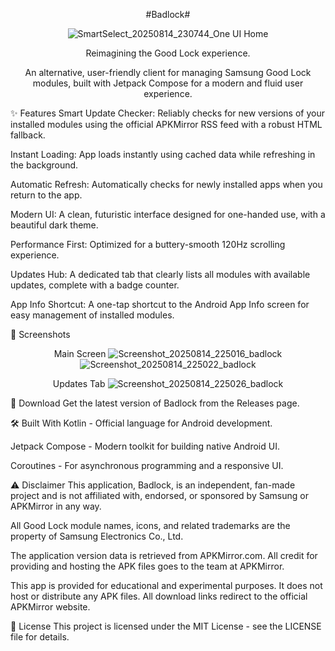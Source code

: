 <div align="center">

#Badlock#

![SmartSelect_20250814_230744_One UI Home](https://github.com/user-attachments/assets/0e9e5b89-7dc5-4962-878e-3f78504e381b)

Reimagining the Good Lock experience.

An alternative, user-friendly client for managing Samsung Good Lock modules, built with Jetpack Compose for a modern and fluid user experience.

</div>

✨ Features
Smart Update Checker: Reliably checks for new versions of your installed modules using the official APKMirror RSS feed with a robust HTML fallback.

Instant Loading: App loads instantly using cached data while refreshing in the background.

Automatic Refresh: Automatically checks for newly installed apps when you return to the app.

Modern UI: A clean, futuristic interface designed for one-handed use, with a beautiful dark theme.

Performance First: Optimized for a buttery-smooth 120Hz scrolling experience.

Updates Hub: A dedicated tab that clearly lists all modules with available updates, complete with a badge counter.

App Info Shortcut: A one-tap shortcut to the Android App Info screen for easy management of installed modules.

📸 Screenshots
<div align="center">

Main Screen
![Screenshot_20250814_225016_badlock](https://github.com/user-attachments/assets/c64766a6-998e-4761-81f2-dc604128e859)
![Screenshot_20250814_225022_badlock](https://github.com/user-attachments/assets/67a65a1c-f3c1-4879-8bd5-3ec83fd4020d)

Updates Tab
![Screenshot_20250814_225026_badlock](https://github.com/user-attachments/assets/5b73f8bf-da8a-4356-900d-d40c7bff23a8)






</div>

🚀 Download
Get the latest version of Badlock from the Releases page.



🛠️ Built With
Kotlin - Official language for Android development.

Jetpack Compose - Modern toolkit for building native Android UI.

Coroutines - For asynchronous programming and a responsive UI.

⚠️ Disclaimer
This application, Badlock, is an independent, fan-made project and is not affiliated with, endorsed, or sponsored by Samsung or APKMirror in any way.

All Good Lock module names, icons, and related trademarks are the property of Samsung Electronics Co., Ltd.

The application version data is retrieved from APKMirror.com. All credit for providing and hosting the APK files goes to the team at APKMirror.

This app is provided for educational and experimental purposes. It does not host or distribute any APK files. All download links redirect to the official APKMirror website.

📄 License
This project is licensed under the MIT License - see the LICENSE file for details.
